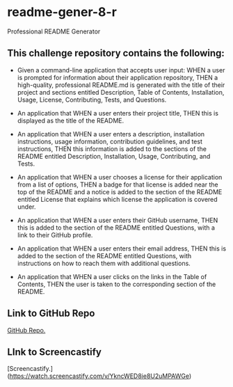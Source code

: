 # readme-gener-8-r
Professional README Generator

## This challenge repository contains the following:

* Given a command-line application that accepts user input: WHEN a user is prompted for information about their application repository, THEN a high-quality, professional README.md is generated with the title of their project and sections entitled Description, Table of Contents, Installation, Usage, License, Contributing, Tests, and Questions.

* An application that WHEN a user enters their project title, THEN this is displayed as the title of the README.

* An application that WHEN a user enters a description, installation instructions, usage information, contribution guidelines, and test instructions, THEN this information is added to the sections of the README entitled Description, Installation, Usage, Contributing, and Tests.

* An application that WHEN a user chooses a license for their application from a list of options, THEN a badge for that license is added near the top of the README and a notice is added to the section of the README entitled License that explains which license the application is covered under.

* An application that WHEN a user enters their GitHub username, THEN this is added to the section of the README entitled Questions, with a link to their GitHub profile.

* An application that WHEN a user enters their email address, THEN this is added to the section of the README entitled Questions, with instructions on how to reach them with additional questions.

* An application that WHEN a user clicks on the links in the Table of Contents, THEN the user is taken to the corresponding section of the README. 

## Link to GitHub Repo
[GitHub Repo.](https://github.com/FavioA/readme-gener-8-r.git)

## LInk to Screencastify
[Screencastify.] (https://watch.screencastify.com/v/YkncWED8ie8U2uMPAWGe)